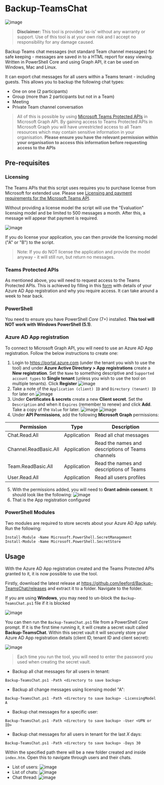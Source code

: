 # Backup-TeamsChat

![image](https://user-images.githubusercontent.com/472320/123978679-f950d980-d9b7-11eb-9dba-fdc8cd75e9cf.png)

> **Disclaimer:** This tool is provided ‘as-is’ without any warranty or support. Use of this tool is at your own risk and I accept no responsibility for any damage caused.

Backup Teams chat messages (not standard Team channel messages) for safe keeping - messages are saved in to a HTML report for easy viewing. Written in PowerShell Core and using Graph API, it can be used on Windows, Mac and Linux.

It can export chat messages for all users within a Teams tenant - including guests. This allows you to backup the following chat types:

* One on one (2 participants)
* Group (more than 2 participants but not in a Team)
* Meeting
* Private Team channel conversation

> All of this is possible by using [Microsoft Teams Protected APIs](https://docs.microsoft.com/en-us/graph/teams-protected-apis) in Microsoft Graph API. By gaining access to Teams Protected APIs in Microsoft Graph you will have unrestricted access to all Team resources which may contain sensitive information in your organisation. **Please ensure you have the relevant permission within your organisation to access this information before requesting access to the APIs**

## Pre-requisites

### Licensing

The Teams APIs that this script uses requires you to purchase license from Microsoft for extended use. Please see [Licensing and payment requirements for the Microsoft Teams API](https://docs.microsoft.com/en-us/graph/teams-licenses).

Without providing a license model the script will use the "Evaluation" licensing model and be limited to 500 messages a month. After this, a message will appear that payment is required.

![image](https://user-images.githubusercontent.com/472320/184023258-0478d67e-3af6-4460-8dd4-d2982482cbe9.png)

If you do license your application, you can then provide the licensing model ("A" or "B") to the script.

> Note: If you do NOT license the application and provide the model anyway - it will still run, but return no messages.

### Teams Protected APIs

As mentioned above, you will need to request access to the Teams Protected APIs. This is achieved by filling in this [form](https://aka.ms/teamsgraph/requestaccess) with details of your Azure AD App registration and why you require access. It can take around a week to hear back.

### PowerShell

You need to ensure you have PowerShell _Core_ (7+) installed. **This tool will NOT work with Windows PowerShell (5.1)**.

### Azure AD App registration

To connect to Microsoft Graph API, you will need to use an Azure AD App registration. Follow the below instructions to create one:

1. Login to <https://portal.azure.com> (under the tenant you wish to use the tool) and under **Azure Active Directory > App registrations** create a **New registration**. Set the `Name` to something descriptive and `Supported account types` to **Single tenant** (unless you wish to use the tool on multiple tenants). Click **Register**
![image](https://user-images.githubusercontent.com/472320/123973930-1aafc680-d9b4-11eb-9560-63af528f5bcf.png)
2. Take a note of the `Application (client) ID` and `Directory (tenant) ID` for later on
![image](https://user-images.githubusercontent.com/472320/123974188-5a76ae00-d9b4-11eb-914b-4f7046a5c225.png)
3. Under **Certificates & secrets** create a new **Client secret**. Set the `Description` and when it `Expires` (remember to renew) and click **Add**. Take a copy of the `Value` for later.
![image](https://user-images.githubusercontent.com/472320/123975945-a83fe600-d9b5-11eb-9761-bc00a2ffe15d.png)
![image](https://user-images.githubusercontent.com/472320/123976051-bee63d00-d9b5-11eb-9c99-6653e7c34df3.png)
4. Under **API Permissions**, add the following **Microsoft Graph** permissions:

  | Permission | Type | Description |
  | ---- | ---- | ---- |
  | Chat.Read.All | Application | Read all chat messages |
  | Channel.ReadBasic.All | Application | Read the names and descriptions of Teams channels|
  | Team.ReadBasic.All | Application | Read the names and descriptions of Teams |
  | User.Read.All | Application | Read all users profiles |
  
5. With the permissions added, you will need to **Grant admin consent**. It should look like the following:
![image](https://user-images.githubusercontent.com/472320/123975328-264fbd00-d9b5-11eb-9c05-f1e4de29884a.png)
6. That is the App registration configured

### PowerShell Modules

Two modules are required to store secrets about your Azure AD App safely. Run the following:

```pwsh
Install-Module -Name Microsoft.PowerShell.SecretManagement  
Install-Module -Name Microsoft.PowerShell.SecretStore
```

## Usage

With the Azure AD App registration created and the Teams Protected APIs granted to it, it is now possible to use the tool.

Firstly, download the latest release at <https://github.com/leeford/Backup-TeamsChat/releases> and extract it to a folder. Navigate to the folder.

If you are using **Windows**, you may need to un-block the `Backup-TeamsChat.ps1` file if it is blocked

  ![image](https://user-images.githubusercontent.com/472320/128699245-55910e7c-ac5c-40e8-9969-680da34548f6.png)

You can then run the `Backup-TeamsChat.ps1` file from a PowerShell _Core_ prompt. If it is the first time running it, it will create a secret vault called **Backup-TeamsChat**. Within this secret vault it will securely store your Azure AD App registration details (client ID, tenant ID and client secret):

![image](https://user-images.githubusercontent.com/472320/123989672-0625fb00-d9c1-11eb-8bca-5658608f7819.png)

> Each time you run the tool, you will need to enter the password you used when creating the secret vault.

* Backup all chat messages for all users in tenant:

```pwsh
Backup-TeamsChat.ps1 -Path <directory to save backup>
```

* Backup all change messages using licensing model "A":

```pwsh
Backup-TeamsChat.ps1 -Path <directory to save backup> -LicensingModel A
```

* Backup chat messages for a specific user:

```pwsh
Backup-TeamsChat.ps1 -Path <directory to save backup> -User <UPN or ID>
```

* Backup chat messages for all users in tenant for the last _X_ days:

```pwsh
Backup-TeamsChat.ps1 -Path <directory to save backup> -Days 30
```

Within the specified path there will be a new folder created and inside `index.htm`. Open this to navigate through users and their chats.

* List of users:
![image](https://user-images.githubusercontent.com/472320/123978679-f950d980-d9b7-11eb-9dba-fdc8cd75e9cf.png)
* List of chats:
![image](https://user-images.githubusercontent.com/472320/123979000-3ae18480-d9b8-11eb-86a3-23208b7c6b84.png)
* Chat thread:
![image](https://user-images.githubusercontent.com/472320/123980122-35d10500-d9b9-11eb-9fdd-7f5edbb2a4ac.png)
